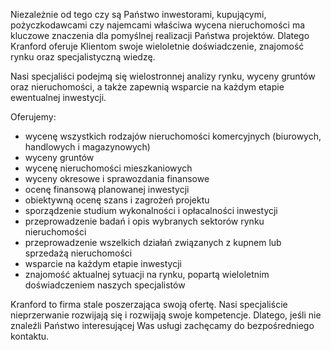 Niezależnie od tego czy są Państwo inwestorami, kupującymi, pożyczkodawcami czy najemcami właściwa wycena nieruchomości ma kluczowe znaczenia dla pomyślnej realizacji Państwa projektów. Dlatego Kranford oferuje Klientom swoje wieloletnie doświadczenie, znajomość rynku oraz specjalistyczną wiedzę.
 
Nasi specjaliści podejmą się wielostronnej analizy rynku, wyceny gruntów oraz nieruchomości, a także zapewnią wsparcie na każdym etapie ewentualnej inwestycji.

Oferujemy: 
- wycenę wszystkich rodzajów nieruchomości komercyjnych (biurowych, handlowych i magazynowych) 
- wyceny gruntów
- wycenę nieruchomości mieszkaniowych
- wyceny okresowe i sprawozdania finansowe
- ocenę finansową planowanej inwestycji
- obiektywną ocenę szans i zagrożeń projektu
- sporządzenie studium wykonalności i opłacalności inwestycji
- przeprowadzenie badań i opis wybranych sektorów rynku nieruchomości
- przeprowadzenie wszelkich działań związanych z kupnem lub sprzedażą nieruchomości
- wsparcie na każdym etapie inwestycji
- znajomość aktualnej sytuacji na rynku, popartą wieloletnim doświadczeniem naszych specjalistów

Kranford to firma stale poszerzająca swoją ofertę. Nasi specjaliście nieprzerwanie rozwijają się i rozwijają swoje kompetencje. Dlatego, jeśli nie znaleźli Państwo interesującej Was usługi zachęcamy do bezpośredniego kontaktu.
